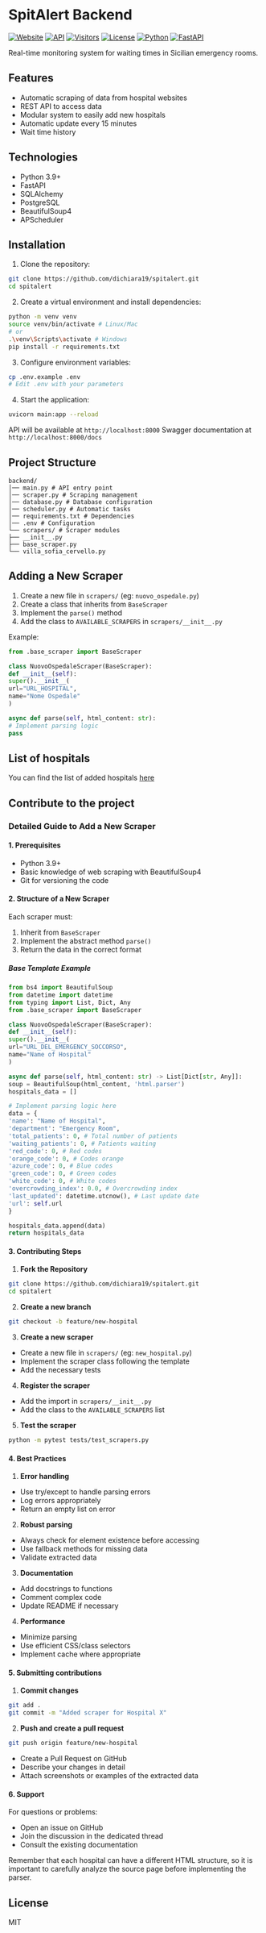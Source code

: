 # SpitAlert Backend

[![Website](https://img.shields.io/badge/Website-spitalert.com-blue)](https://spitalert.com)
[![API](https://img.shields.io/badge/API-api.spitalert.com-green)](https://api.spitalert.com)
[![Visitors](https://visitor-badge.laobi.icu/badge?page_id=dichiara19.spitalert)](https://github.com/dichiara19/spitalert)
[![License](https://img.shields.io/badge/License-MIT-yellow.svg)](https://opensource.org/licenses/MIT)
[![Python](https://img.shields.io/badge/Python-3.9+-blue.svg)](https://www.python.org)
[![FastAPI](https://img.shields.io/badge/FastAPI-0.68+-green.svg)](https://fastapi.tiangolo.com)

Real-time monitoring system for waiting times in Sicilian emergency rooms.

## Features

- Automatic scraping of data from hospital websites
- REST API to access data
- Modular system to easily add new hospitals
- Automatic update every 15 minutes
- Wait time history

## Technologies

- Python 3.9+
- FastAPI
- SQLAlchemy
- PostgreSQL
- BeautifulSoup4
- APScheduler

## Installation

1. Clone the repository:
```bash
git clone https://github.com/dichiara19/spitalert.git
cd spitalert
```

2. Create a virtual environment and install dependencies:
```bash
python -m venv venv
source venv/bin/activate # Linux/Mac
# or
.\venv\Scripts\activate # Windows
pip install -r requirements.txt
```

3. Configure environment variables:
```bash
cp .env.example .env
# Edit .env with your parameters
```

4. Start the application:
```bash
uvicorn main:app --reload
```

API will be available at `http://localhost:8000`
Swagger documentation at `http://localhost:8000/docs`

## Project Structure

```
backend/
│── main.py # API entry point
│── scraper.py # Scraping management
│── database.py # Database configuration
│── scheduler.py # Automatic tasks
│── requirements.txt # Dependencies
│── .env # Configuration
└── scrapers/ # Scraper modules
├── __init__.py
├── base_scraper.py
└── villa_sofia_cervello.py
```

## Adding a New Scraper

1. Create a new file in `scrapers/` (eg: `nuovo_ospedale.py`)
2. Create a class that inherits from `BaseScraper`
3. Implement the `parse()` method
4. Add the class to `AVAILABLE_SCRAPERS` in `scrapers/__init__.py`

Example:
```python
from .base_scraper import BaseScraper

class NuovoOspedaleScraper(BaseScraper):
def __init__(self):
super().__init__(
url="URL_HOSPITAL",
name="Nome Ospedale"
)

async def parse(self, html_content: str):
# Implement parsing logic
pass
```

## List of hospitals

You can find the list of added hospitals [here](https://github.com/dichiara19/spitalert/projects/1)

## Contribute to the project

### Detailed Guide to Add a New Scraper

#### 1. Prerequisites
- Python 3.9+
- Basic knowledge of web scraping with BeautifulSoup4
- Git for versioning the code

#### 2. Structure of a New Scraper

Each scraper must:
1. Inherit from `BaseScraper`
2. Implement the abstract method `parse()`
3. Return the data in the correct format

##### Base Template Example
```python
from bs4 import BeautifulSoup
from datetime import datetime
from typing import List, Dict, Any
from .base_scraper import BaseScraper

class NuovoOspedaleScraper(BaseScraper):
def __init__(self):
super().__init__(
url="URL_DEL_EMERGENCY_SOCCORSO",
name="Name of Hospital"
)

async def parse(self, html_content: str) -> List[Dict[str, Any]]:
soup = BeautifulSoup(html_content, 'html.parser')
hospitals_data = []

# Implement parsing logic here
data = {
'name': "Name of Hospital",
'department': "Emergency Room",
'total_patients': 0, # Total number of patients
'waiting_patients': 0, # Patients waiting
'red_code': 0, # Red codes
'orange_code': 0, # Codes orange
'azure_code': 0, # Blue codes
'green_code': 0, # Green codes
'white_code': 0, # White codes
'overcrowding_index': 0.0, # Overcrowding index
'last_updated': datetime.utcnow(), # Last update date
'url': self.url
}

hospitals_data.append(data)
return hospitals_data
```

#### 3. Contributing Steps

1. **Fork the Repository**
```bash
git clone https://github.com/dichiara19/spitalert.git
cd spitalert
```

2. **Create a new branch**
```bash
git checkout -b feature/new-hospital
```

3. **Create a new scraper**
- Create a new file in `scrapers/` (eg: `new_hospital.py`)
- Implement the scraper class following the template
- Add the necessary tests

4. **Register the scraper**
- Add the import in `scrapers/__init__.py`
- Add the class to the `AVAILABLE_SCRAPERS` list

5. **Test the scraper**
```bash
python -m pytest tests/test_scrapers.py
```

#### 4. Best Practices

1. **Error handling**
- Use try/except to handle parsing errors
- Log errors appropriately
- Return an empty list on error

2. **Robust parsing**
- Always check for element existence before accessing
- Use fallback methods for missing data
- Validate extracted data

3. **Documentation**
- Add docstrings to functions
- Comment complex code
- Update README if necessary

4. **Performance**
- Minimize parsing
- Use efficient CSS/class selectors
- Implement cache where appropriate

#### 5. Submitting contributions

1. **Commit changes**
```bash
git add .
git commit -m "Added scraper for Hospital X"
```

2. **Push and create a pull request**
```bash
git push origin feature/new-hospital
```
- Create a Pull Request on GitHub
- Describe your changes in detail
- Attach screenshots or examples of the extracted data

#### 6. Support

For questions or problems:
- Open an issue on GitHub
- Join the discussion in the dedicated thread
- Consult the existing documentation

Remember that each hospital can have a different HTML structure, so it is important to carefully analyze the source page before implementing the parser.

## License

MIT
